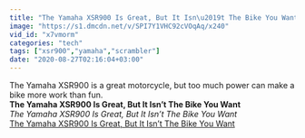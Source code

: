 ```yaml
---
title: "The Yamaha XSR900 Is Great, But It Isn\u2019t The Bike You Want"
image: "https://s1.dmcdn.net/v/SPI7Y1VHC92cVOqAq/x240"
vid_id: "x7vmorm"
categories: "tech"
tags: ["xsr900","yamaha","scrambler"]
date: "2020-08-27T02:16:04+03:00"
---
```

The Yamaha XSR900 is a great motorcycle, but too much power can make a bike more work than fun.<br><b>The Yamaha XSR900 Is Great, But It Isn’t The Bike You Want</b><br> <i>The Yamaha XSR900 Is Great, But It Isn’t The Bike You Want</i><br> <u>The Yamaha XSR900 Is Great, But It Isn’t The Bike You Want</u>

